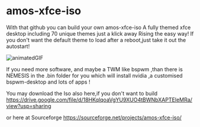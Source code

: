 # amos-xfce-iso

With that github you can build your own amos-xfce-iso
A fully themed xfce desktop including 70 unique themes just a klick away
Rising the easy way!
If you don't want the default theme to load after a reboot,just take it out the autostart!

![animatedGIF](https://user-images.githubusercontent.com/83895060/176112879-547cb153-b9f7-45ff-8116-ebaf3e77a8bf.gif)

If you need more software, and maybe a TWM like bspwm ,than there is NEMESIS in the .bin folder for you which will install nvidia ,a customised bspwm-desktop and lots of apps !

You may download the Iso also here,if you don't want to build
https://drive.google.com/file/d/18HKqlqoaVgYU9XUO4tBWNbXAPTEleMRa/view?usp=sharing

or here at Sourceforge
https://sourceforge.net/projects/amos-xfce-iso/
